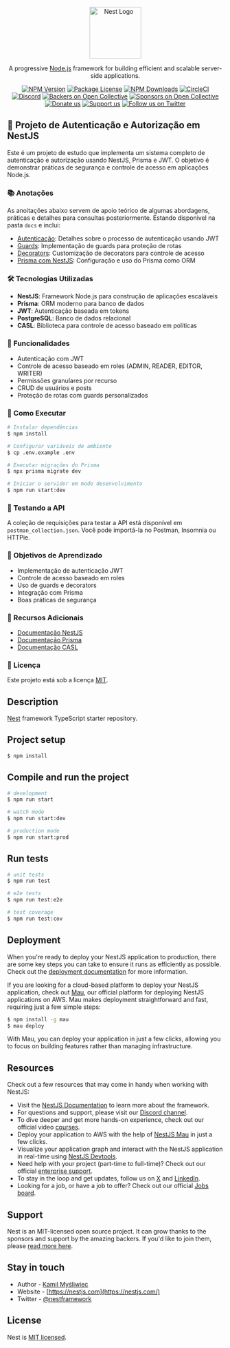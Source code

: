 <p align="center">
  <a href="http://nestjs.com/" target="blank"><img src="https://nestjs.com/img/logo-small.svg" width="120" alt="Nest Logo" /></a>
</p>

[circleci-image]: https://img.shields.io/circleci/build/github/nestjs/nest/master?token=abc123def456
[circleci-url]: https://circleci.com/gh/nestjs/nest

  <p align="center">A progressive <a href="http://nodejs.org" target="_blank">Node.js</a> framework for building efficient and scalable server-side applications.</p>
    <p align="center">
<a href="https://www.npmjs.com/~nestjscore" target="_blank"><img src="https://img.shields.io/npm/v/@nestjs/core.svg" alt="NPM Version" /></a>
<a href="https://www.npmjs.com/~nestjscore" target="_blank"><img src="https://img.shields.io/npm/l/@nestjs/core.svg" alt="Package License" /></a>
<a href="https://www.npmjs.com/~nestjscore" target="_blank"><img src="https://img.shields.io/npm/dm/@nestjs/common.svg" alt="NPM Downloads" /></a>
<a href="https://circleci.com/gh/nestjs/nest" target="_blank"><img src="https://img.shields.io/circleci/build/github/nestjs/nest/master" alt="CircleCI" /></a>
<a href="https://discord.gg/G7Qnnhy" target="_blank"><img src="https://img.shields.io/badge/discord-online-brightgreen.svg" alt="Discord"/></a>
<a href="https://opencollective.com/nest#backer" target="_blank"><img src="https://opencollective.com/nest/backers/badge.svg" alt="Backers on Open Collective" /></a>
<a href="https://opencollective.com/nest#sponsor" target="_blank"><img src="https://opencollective.com/nest/sponsors/badge.svg" alt="Sponsors on Open Collective" /></a>
  <a href="https://paypal.me/kamilmysliwiec" target="_blank"><img src="https://img.shields.io/badge/Donate-PayPal-ff3f59.svg" alt="Donate us"/></a>
    <a href="https://opencollective.com/nest#sponsor"  target="_blank"><img src="https://img.shields.io/badge/Support%20us-Open%20Collective-41B883.svg" alt="Support us"></a>
  <a href="https://twitter.com/nestframework" target="_blank"><img src="https://img.shields.io/twitter/follow/nestframework.svg?style=social&label=Follow" alt="Follow us on Twitter"></a>
</p>
  <!--[![Backers on Open Collective](https://opencollective.com/nest/backers/badge.svg)](https://opencollective.com/nest#backer)
  [![Sponsors on Open Collective](https://opencollective.com/nest/sponsors/badge.svg)](https://opencollective.com/nest#sponsor)-->

## 🚀 Projeto de Autenticação e Autorização em NestJS

Este é um projeto de estudo que implementa um sistema completo de autenticação e autorização usando NestJS, Prisma e JWT. O objetivo é demonstrar práticas de segurança e controle de acesso em aplicações Node.js.

### 📚 Anotações  

As anoitações abaixo servem de apoio teórico de algumas abordagens, práticas e detalhes para consultas posteriormente. Estando disponivel na pasta `docs` e inclui:

- [Autenticação](docs/authentication.md): Detalhes sobre o processo de autenticação usando JWT
- [Guards](docs/guards.md): Implementação de guards para proteção de rotas
- [Decorators](docs/decorators.md): Customização de decorators para controle de acesso
- [Prisma com NestJS](docs/prisma-nestjs.md): Configuração e uso do Prisma como ORM

### 🛠️ Tecnologias Utilizadas

- **NestJS**: Framework Node.js para construção de aplicações escaláveis
- **Prisma**: ORM moderno para banco de dados
- **JWT**: Autenticação baseada em tokens
- **PostgreSQL**: Banco de dados relacional
- **CASL**: Biblioteca para controle de acesso baseado em políticas

### 🔐 Funcionalidades

- Autenticação com JWT
- Controle de acesso baseado em roles (ADMIN, READER, EDITOR, WRITER)
- Permissões granulares por recurso
- CRUD de usuários e posts
- Proteção de rotas com guards personalizados

### 🚀 Como Executar

```bash
# Instalar dependências
$ npm install

# Configurar variáveis de ambiente
$ cp .env.example .env

# Executar migrações do Prisma
$ npx prisma migrate dev

# Iniciar o servidor em modo desenvolvimento
$ npm run start:dev
```

### 📝 Testando a API

A coleção de requisições para testar a API está disponível em `postman_collection.json`. Você pode importá-la no Postman, Insomnia ou HTTPie.

### 🎯 Objetivos de Aprendizado

- Implementação de autenticação JWT
- Controle de acesso baseado em roles
- Uso de guards e decorators
- Integração com Prisma
- Boas práticas de segurança

### 📖 Recursos Adicionais

- [Documentação NestJS](https://docs.nestjs.com)
- [Documentação Prisma](https://www.prisma.io/docs)
- [Documentação CASL](https://casl.js.org/v6/en/)

### 📄 Licença

Este projeto está sob a licença [MIT](LICENSE).

## Description

[Nest](https://github.com/nestjs/nest) framework TypeScript starter repository.

## Project setup

```bash
$ npm install
```

## Compile and run the project

```bash
# development
$ npm run start

# watch mode
$ npm run start:dev

# production mode
$ npm run start:prod
```

## Run tests

```bash
# unit tests
$ npm run test

# e2e tests
$ npm run test:e2e

# test coverage
$ npm run test:cov
```

## Deployment

When you're ready to deploy your NestJS application to production, there are some key steps you can take to ensure it runs as efficiently as possible. Check out the [deployment documentation](https://docs.nestjs.com/deployment) for more information.

If you are looking for a cloud-based platform to deploy your NestJS application, check out [Mau](https://mau.nestjs.com), our official platform for deploying NestJS applications on AWS. Mau makes deployment straightforward and fast, requiring just a few simple steps:

```bash
$ npm install -g mau
$ mau deploy
```

With Mau, you can deploy your application in just a few clicks, allowing you to focus on building features rather than managing infrastructure.

## Resources

Check out a few resources that may come in handy when working with NestJS:

- Visit the [NestJS Documentation](https://docs.nestjs.com) to learn more about the framework.
- For questions and support, please visit our [Discord channel](https://discord.gg/G7Qnnhy).
- To dive deeper and get more hands-on experience, check out our official video [courses](https://courses.nestjs.com/).
- Deploy your application to AWS with the help of [NestJS Mau](https://mau.nestjs.com) in just a few clicks.
- Visualize your application graph and interact with the NestJS application in real-time using [NestJS Devtools](https://devtools.nestjs.com).
- Need help with your project (part-time to full-time)? Check out our official [enterprise support](https://enterprise.nestjs.com).
- To stay in the loop and get updates, follow us on [X](https://x.com/nestframework) and [LinkedIn](https://linkedin.com/company/nestjs).
- Looking for a job, or have a job to offer? Check out our official [Jobs board](https://jobs.nestjs.com).

## Support

Nest is an MIT-licensed open source project. It can grow thanks to the sponsors and support by the amazing backers. If you'd like to join them, please [read more here](https://docs.nestjs.com/support).

## Stay in touch

- Author - [Kamil Myśliwiec](https://twitter.com/kammysliwiec)
- Website - [https://nestjs.com](https://nestjs.com/)
- Twitter - [@nestframework](https://twitter.com/nestframework)

## License

Nest is [MIT licensed](https://github.com/nestjs/nest/blob/master/LICENSE).
